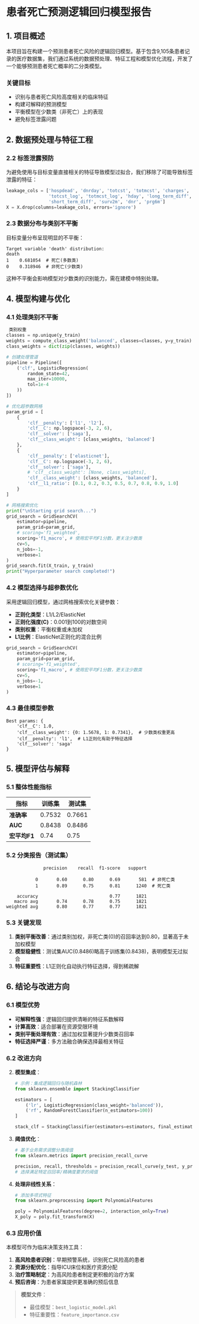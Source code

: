 # 患者死亡预测逻辑回归模型报告

## 1. 项目概述
本项目旨在构建一个预测患者死亡风险的逻辑回归模型。基于包含9,105条患者记录的医疗数据集，我们通过系统的数据预处理、特征工程和模型优化流程，开发了一个能够预测患者死亡概率的二分类模型。

### 关键目标
- 识别与患者死亡风险高度相关的临床特征
- 构建可解释的预测模型
- 平衡模型在少数类（非死亡）上的表现
- 避免标签泄露问题

## 2. 数据预处理与特征工程


### 2.2 标签泄露预防
为避免使用与目标变量直接相关的特征导致模型过拟合，我们移除了可能导致标签泄露的特征：
```python
leakage_cols = ['hospdead', 'dnrday', 'totcst', 'totmcst', 'charges', 
                'totcst_log', 'totmcst_log', 'hday', 'long_term_diff', 
                'short_term_diff', 'surv2m', 'dnr', 'prg6m']
X = X.drop(columns=leakage_cols, errors='ignore')
```

### 2.3 数据分布与类别不平衡
目标变量分布呈现明显的不平衡：
```
Target variable 'death' distribution:
death
1    0.681054  # 死亡(多数类)
0    0.318946  # 非死亡(少数类)
```
这种不平衡会影响模型对少数类的识别能力，需在建模中特别处理。



## 4. 模型构建与优化

### 4.1 处理类别不平衡
```python
 类别权重
classes = np.unique(y_train)
weights = compute_class_weight('balanced', classes=classes, y=y_train)
class_weights = dict(zip(classes, weights))

# 创建处理管道
pipeline = Pipeline([
    ('clf', LogisticRegression(
        random_state=42, 
        max_iter=10000,
        tol=1e-4
    ))
])

# 优化超参数网格
param_grid = [
    {
        'clf__penalty': ['l1', 'l2'],
        'clf__C': np.logspace(-3, 2, 6),
        'clf__solver': ['saga'],
        'clf__class_weight': [class_weights, 'balanced']
    },
    {
        'clf__penalty': ['elasticnet'],
        'clf__C': np.logspace(-3, 2, 6),
        'clf__solver': ['saga'],
        # 'clf__class_weight': [None, class_weights],
        'clf__class_weight': [class_weights, 'balanced'],
        'clf__l1_ratio': [0.1, 0.2, 0.3, 0.5, 0.7, 0.8, 0.9, 1.0]
    }
]

# 网格搜索优化
print("\nStarting grid search...")
grid_search = GridSearchCV(
    estimator=pipeline,
    param_grid=param_grid,
    # scoring='f1_weighted',
    scoring='f1_macro', # 使用宏平均F1分数，更关注少数类
    cv=5,
    n_jobs=-1,
    verbose=1
)
grid_search.fit(X_train, y_train)
print("Hyperparameter search completed!")
```

### 4.2 模型选择与超参数优化
采用逻辑回归模型，通过网格搜索优化关键参数：
- **正则化类型**：L1/L2/ElasticNet
- **正则化强度(C)**：0.001到100的对数空间
- **类别权重**：平衡权重或未加权
- **L1比例**：ElasticNet正则化的混合比例

```python
grid_search = GridSearchCV(
    estimator=pipeline,
    param_grid=param_grid,
    # scoring='f1_weighted',
    scoring='f1_macro', # 使用宏平均F1分数，更关注少数类
    cv=5,
    n_jobs=-1,
    verbose=1
)
```

### 4.3 最佳模型参数
```
Best params: {
    'clf__C': 1.0,
    'clf__class_weight': {0: 1.5678, 1: 0.7341},  # 少数类权重更高
    'clf__penalty': 'l1',  # L1正则化有助于特征选择
    'clf__solver': 'saga'
}
```

## 5. 模型评估与解释

### 5.1 整体性能指标
| 指标 | 训练集 | 测试集 |
|------|--------|--------|
| **准确率** | 0.7532 | 0.7661 |
| **AUC** | 0.8438 | 0.8486 |
| **宏平均F1** | 0.74 | 0.75 |

### 5.2 分类报告（测试集）
```
              precision    recall  f1-score   support

           0       0.60      0.80      0.69       581  # 非死亡类
           1       0.89      0.75      0.81      1240  # 死亡类

    accuracy                           0.77      1821
   macro avg       0.74      0.78      0.75      1821
weighted avg       0.80      0.77      0.77      1821
```

### 5.3 关键发现
1. **类别平衡改善**：通过类别加权，非死亡类(0)的召回率达到0.80，显著高于未加权模型
2. **模型稳健性**：测试集AUC(0.8486)略高于训练集(0.8438)，表明模型无过拟合
3. **特征重要性**：L1正则化自动执行特征选择，得到稀疏解

## 6. 结论与改进方向

### 6.1 模型优势
- **可解释性强**：逻辑回归提供清晰的特征系数解释
- **计算高效**：适合部署在资源受限环境
- **类别平衡处理有效**：通过加权显著提升少数类召回率
- **特征选择严谨**：多方法融合确保选择最相关特征

### 6.2 改进方向
   
2. **模型集成**：
   ```python
   # 示例：集成逻辑回归与随机森林
   from sklearn.ensemble import StackingClassifier
   
   estimators = [
       ('lr', LogisticRegression(class_weight='balanced')),
       ('rf', RandomForestClassifier(n_estimators=100))
   ]
   
   stack_clf = StackingClassifier(estimators=estimators, final_estimator=LogisticRegression())
   ```

3. **阈值优化**：
   ```python
   # 基于业务需求调整分类阈值
   from sklearn.metrics import precision_recall_curve
   
   precision, recall, thresholds = precision_recall_curve(y_test, y_proba)
   # 选择满足特定召回率/精确度要求的阈值
   ```

4. **处理非线性关系**：
   ```python
   # 添加多项式特征
   from sklearn.preprocessing import PolynomialFeatures
   
   poly = PolynomialFeatures(degree=2, interaction_only=True)
   X_poly = poly.fit_transform(X)
   ```

### 6.3 应用价值
本模型可作为临床决策支持工具：
1. **高风险患者识别**：早期预警系统，识别死亡风险高的患者
2. **资源分配优化**：指导ICU床位和医疗资源分配
3. **治疗策略制定**：为高风险患者制定更积极的治疗方案
4. **预后咨询**：为患者家属提供更准确的预后信息

> **模型文件**：  
> - 最佳模型：`best_logistic_model.pkl`  
> - 特征重要性：`feature_importance.csv`